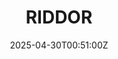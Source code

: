 ---
title: RIDDOR
linkTitle: RIDDOR
date: '2025-04-30T00:51:00Z'
weight: 1
description: RIDDOR requires UK employers to report workplace incidents such as deaths,
  injuries, and diseases within specified timeframes. Reports must be submitted to
  the HSE, and records must be kept for three years. Failure to report is a criminal
  offense.
draft: false
ref: riddor
---
